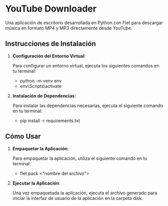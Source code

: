 # YouTube Downloader

Una aplicación de escritorio desarrollada en Python con Flet para descargar música en formato MP4 y MP3 directamente desde YouTube.

## Instrucciones de Instalación

1. **Configuración del Entorno Virtual**:

    Para configurar un entorno virtual, ejecuta los siguientes comandos en tu terminal:

    - python -m venv env
    - env\Scripts\activate


2. **Instalación de Dependencias**:

    Para instalar las dependencias necesarias, ejecuta el siguiente comando en tu terminal:
    - pip install -r requirements.txt


## Cómo Usar

1. **Empaquetar la Aplicación**:

    Para empaquetar la aplicación, utiliza el siguiente comando en tu terminal:

    - flet pack <"nombre del archivo"> 

2. **Ejecutar la Aplicación**:

    Una vez empaquetada la aplicación, ejecuta el archivo generado para iniciar la interfaz de usuario de la aplicación en la carpeta disk.




